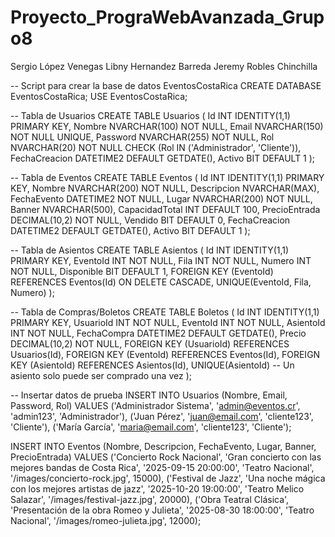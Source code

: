 # Proyecto_PrograWebAvanzada_Grupo8

Sergio López Venegas 
Libny Hernandez Barreda 
Jeremy Robles Chinchilla 



-- Script para crear la base de datos EventosCostaRica
CREATE DATABASE EventosCostaRica;
USE EventosCostaRica;

-- Tabla de Usuarios
CREATE TABLE Usuarios (
    Id INT IDENTITY(1,1) PRIMARY KEY,
    Nombre NVARCHAR(100) NOT NULL,
    Email NVARCHAR(150) NOT NULL UNIQUE,
    Password NVARCHAR(255) NOT NULL,
    Rol NVARCHAR(20) NOT NULL CHECK (Rol IN ('Administrador', 'Cliente')),
    FechaCreacion DATETIME2 DEFAULT GETDATE(),
    Activo BIT DEFAULT 1
);

-- Tabla de Eventos
CREATE TABLE Eventos (
    Id INT IDENTITY(1,1) PRIMARY KEY,
    Nombre NVARCHAR(200) NOT NULL,
    Descripcion NVARCHAR(MAX),
    FechaEvento DATETIME2 NOT NULL,
    Lugar NVARCHAR(200) NOT NULL,
    Banner NVARCHAR(500),
    CapacidadTotal INT DEFAULT 100,
    PrecioEntrada DECIMAL(10,2) NOT NULL,
    Vendido BIT DEFAULT 0,
    FechaCreacion DATETIME2 DEFAULT GETDATE(),
    Activo BIT DEFAULT 1
);

-- Tabla de Asientos
CREATE TABLE Asientos (
    Id INT IDENTITY(1,1) PRIMARY KEY,
    EventoId INT NOT NULL,
    Fila INT NOT NULL,
    Numero INT NOT NULL,
    Disponible BIT DEFAULT 1,
    FOREIGN KEY (EventoId) REFERENCES Eventos(Id) ON DELETE CASCADE,
    UNIQUE(EventoId, Fila, Numero)
);

-- Tabla de Compras/Boletos
CREATE TABLE Boletos (
    Id INT IDENTITY(1,1) PRIMARY KEY,
    UsuarioId INT NOT NULL,
    EventoId INT NOT NULL,
    AsientoId INT NOT NULL,
    FechaCompra DATETIME2 DEFAULT GETDATE(),
    Precio DECIMAL(10,2) NOT NULL,
    FOREIGN KEY (UsuarioId) REFERENCES Usuarios(Id),
    FOREIGN KEY (EventoId) REFERENCES Eventos(Id),
    FOREIGN KEY (AsientoId) REFERENCES Asientos(Id),
    UNIQUE(AsientoId) -- Un asiento solo puede ser comprado una vez
);

-- Insertar datos de prueba
INSERT INTO Usuarios (Nombre, Email, Password, Rol) VALUES
('Administrador Sistema', 'admin@eventos.cr', 'admin123', 'Administrador'),
('Juan Pérez', 'juan@email.com', 'cliente123', 'Cliente'),
('María García', 'maria@email.com', 'cliente123', 'Cliente');

INSERT INTO Eventos (Nombre, Descripcion, FechaEvento, Lugar, Banner, PrecioEntrada) VALUES
('Concierto Rock Nacional', 'Gran concierto con las mejores bandas de Costa Rica', '2025-09-15 20:00:00', 'Teatro Nacional', '/images/concierto-rock.jpg', 15000),
('Festival de Jazz', 'Una noche mágica con los mejores artistas de jazz', '2025-10-20 19:00:00', 'Teatro Melico Salazar', '/images/festival-jazz.jpg', 20000),
('Obra Teatral Clásica', 'Presentación de la obra Romeo y Julieta', '2025-08-30 18:00:00', 'Teatro Nacional', '/images/romeo-julieta.jpg', 12000);
